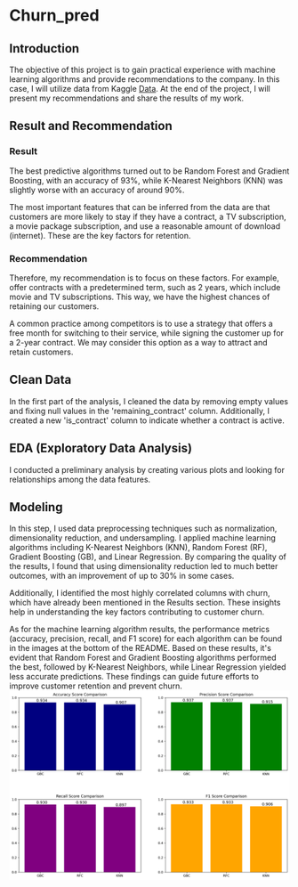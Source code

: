 # Churn_pred
## Introduction
The objective of this project is to gain practical experience with machine learning algorithms and provide recommendations to the company. In this case, I will utilize data from Kaggle  [Data](https://www.kaggle.com/datasets/mehmetsabrikunt/internet-service-churn). At the end of the project, I will present my recommendations and share the results of my work.
## Result and Recommendation
### Result
The best predictive algorithms turned out to be Random Forest and Gradient Boosting, with an accuracy of 93%, while K-Nearest Neighbors (KNN) was slightly worse with an accuracy of around 90%.

The most important features that can be inferred from the data are that customers are more likely to stay if they have a contract, a TV subscription, a movie package subscription, and use a reasonable amount of download (internet). These are the key factors for retention. 
### Recommendation
Therefore, my recommendation is to focus on these factors. For example, offer contracts with a predetermined term, such as 2 years, which include movie and TV subscriptions. This way, we have the highest chances of retaining our customers.

A common practice among competitors is to use a strategy that offers a free month for switching to their service, while signing the customer up for a 2-year contract. We may consider this option as a way to attract and retain customers.

## Clean Data
In the first part of the analysis, I cleaned the data by removing empty values and fixing null values in the 'remaining_contract' column. Additionally, I created a new 'is_contract' column to indicate whether a contract is active.
## EDA (Exploratory Data Analysis)
I conducted a preliminary analysis by creating various plots and looking for relationships among the data features.
## Modeling
In this step, I used data preprocessing techniques such as normalization, dimensionality reduction, and undersampling. I applied machine learning algorithms including K-Nearest Neighbors (KNN), Random Forest (RF), Gradient Boosting (GB), and Linear Regression. By comparing the quality of the results, I found that using dimensionality reduction led to much better outcomes, with an improvement of up to 30% in some cases.

Additionally, I identified the most highly correlated columns with churn, which have already been mentioned in the Results section. These insights help in understanding the key factors contributing to customer churn.

As for the machine learning algorithm results, the performance metrics (accuracy, precision, recall, and F1 score) for each algorithm can be found in the images at the bottom of the README. Based on these results, it's evident that Random Forest and Gradient Boosting algorithms performed the best, followed by K-Nearest Neighbors, while Linear Regression yielded less accurate predictions. These findings can guide future efforts to improve customer retention and prevent churn.
![Tableau result](https://github.com/Jkfre247/Churn_pred/blob/master/comparison_chart.png)
